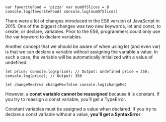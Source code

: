 `var favoriteFood = 'pizza'
var numOfSlices = 8
console.log(favoriteFood)
console.log(numOfSlices)`

There were a lot of changes introduced in the ES6 version of JavaScript in 2015. 
One of the biggest changes was two new keywords, let and const, to create, or declare, variables. 
Prior to the ES6, programmers could only use the var keyword to declare variables.

Another concept that we should be aware of when using let (and even var) is that we can declare a variable without assigning the variable a value. 
In such a case, the variable will be automatically initialized with a value of undefined:

`let price;
console.log(price); // Output: undefined
price = 350;
console.log(price); // Output: 350`

`let changeMe=true
changeMe=false
console.log(changeMe)`

However, a **const variable cannot be reassigned** because it is constant. If you try to reassign a const variable, you’ll get a TypeError.

Constant variables must be assigned a value when declared. If you try to declare a const variable without a value, **you’ll get a SyntaxError**.
